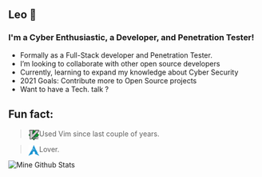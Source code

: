 ## Leo 👋

### I'm a Cyber Enthusiastic, a Developer, and Penetration Tester!
- Formally as a Full-Stack developer and Penetration Tester.
- I’m looking to collaborate with other open source developers
- Currently, learning to expand my knowledge about Cyber Security
- 2021 Goals: Contribute more to Open Source projects
- Want to have a Tech. talk ?

## Fun fact:
> Used <img align="left" alt="Vim" width="22px" src="https://raw.githubusercontent.com/github/explore/80688e429a7d4ef2fca1e82350fe8e3517d3494d/topics/vim/vim.png" /> Vim since last couple of years.  

> <img align="left" alt="Arch" width="22px" src="https://raw.githubusercontent.com/github/explore/7b8474be525e3f210d3c8d60a32beca4bfc2895b/topics/archlinux/archlinux.png"> Lover.

<img align="left" alt="Mine Github Stats" src="https://github-readme-stats.vercel.app/api?username=leodahal4&show_icons=true&hide_border=true&count_private=true&theme=gruvbox" />
